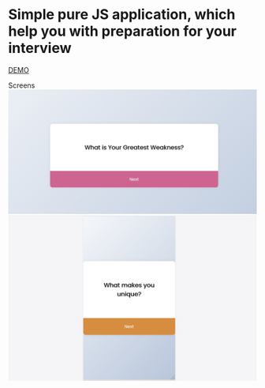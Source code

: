 # Simple pure JS application, which help you with preparation for your interview

[DEMO](https://alexkonichek.github.io/Prepare-for-interview/)

Screens  
![Screens](https://github.com/AlexKonichek/Prepare-for-interview/blob/master/screens/Screenshot_12.jpg)
![Screens](https://github.com/AlexKonichek/Prepare-for-interview/blob/master/screens/Screenshot_15.jpg)

